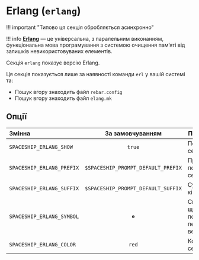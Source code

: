 # Erlang (`erlang`)

!!! important "Типово ця секція обробляється асинхронно"

!!! info
    [**Erlang**](https://www.erlang.org/doc/) — це універсальна, з паралельним виконанням, функціональна мова програмування з системою очищення памʼяті від залишків невикористовуваних елементів.

Секція `erlang` показує версію Erlang.

Ця секція показується лише за наявності команди `erl` у вашій системі та:

* Пошук вгору знаходить файл `rebar.config`
* Пошук вгору знаходить файл `elang.mk`

## Опції

| Змінна                    |          За замовчуванням          | Пояснення                               |
|:------------------------- |:----------------------------------:| --------------------------------------- |
| `SPACESHIP_ERLANG_SHOW`   |               `true`               | Показувати секцію                       |
| `SPACESHIP_ERLANG_PREFIX` | `$SPACESHIP_PROMPT_DEFAULT_PREFIX` | Префікс на початку секції               |
| `SPACESHIP_ERLANG_SUFFIX` | `$SPACESHIP_PROMPT_DEFAULT_SUFFIX` | Суфікс в кінці секції                   |
| `SPACESHIP_ERLANG_SYMBOL` |                `𝐞`                 | Символ, що буде показаний перед версією |
| `SPACESHIP_ERLANG_COLOR`  |               `red`                | Колір секції                            |
